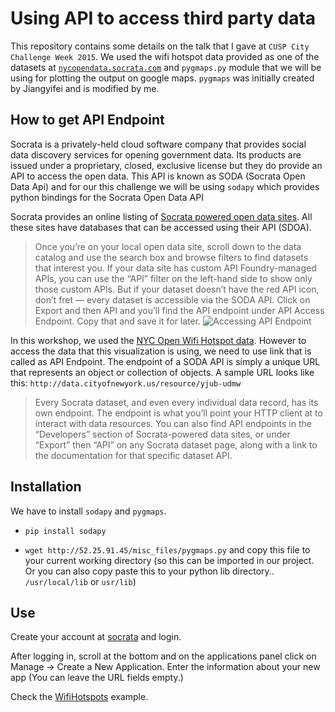 
Using API to access third party data
========
This repository contains some details on the talk that I gave at `CUSP City Challenge Week 2015`.
We used the wifi hotspot data provided as one of the datasets at [`nycopendata.socrata.com`](https://nycopendata.socrata.com/) and `pygmaps.py` module that we will be using for plotting the output on google maps. `pygmaps` was initially created by Jiangyifei and is modified by me. 

## How to get API Endpoint
Socrata is a privately-held cloud software company that provides social data discovery services for opening government data. Its products are issued under a proprietary, closed, exclusive license but they do provide an API to access the open data. This API is known as SODA (Socrata Open Data Api) and for our this challenge we will be using `sodapy` which provides python bindings for the Socrata Open Data API

Socrata provides an online listing of [Socrata powered open data sites](https://opendata.socrata.com/dataset/Socrata-Customer-Spotlights/6wk3-4ija). All these sites have databases that can be accessed using their API (SDOA). 
> Once you’re on your local open data site, scroll down to the data catalog and use the search box and browse filters to find datasets that interest you. If your data site has custom API Foundry-managed APIs, you can use the “API” filter on the left-hand side to show only those custom APIs. But if your dataset doesn’t have the red API icon, don’t fret — every dataset is accessible via the SODA API. Click on Export and then API and you’ll find the API endpoint under API Access Endpoint. Copy that and save it for later.
> ![Accessing API Endpoint](http://dev.socrata.com/img/sidebar.gif)

In this workshop, we used the [NYC Open Wifi Hotspot data](https://nycopendata.socrata.com/City-Government/NYC-Wi-Fi-Hotspot-Locations/yjub-udmw?). However to access the data that this visualization is using, we need to use link that is called as API Endpoint. The endpoint of a SODA API is simply a unique URL that represents an object or collection of objects. A sample URL looks like this: `http://data.cityofnewyork.us/resource/yjub-udmw`
>Every Socrata dataset, and even every individual data record, has its own endpoint. The endpoint is what you’ll point your HTTP client at to interact with data resources.
>You can also find API endpoints in the “Developers” section of Socrata-powered data sites, or under “Export” then “API” on any Socrata dataset page, along with a link to the documentation for that specific dataset API.

## Installation
We have to install `sodapy` and `pygmaps`. 

- `pip install sodapy`

- `wget http://52.25.91.45/misc_files/pygmaps.py` and copy this file to your current working directory (so this can be imported in our project. Or you can also copy paste this to your python lib directory.. `/usr/local/lib` or `usr/lib`)

## Use
Create your account at [socrata](https://nycopendata.socrata.com/signup) and login.

After logging in, scroll at the bottom and on the applications panel click on Manage -> Create a New Application. Enter the information about your new app (You can leave the URL fields empty.)

Check the [WifiHotspots](https://github.com/Mohitsharma44/talk_cusp_api/blob/master/wifi_hotspots.ipynb) example.